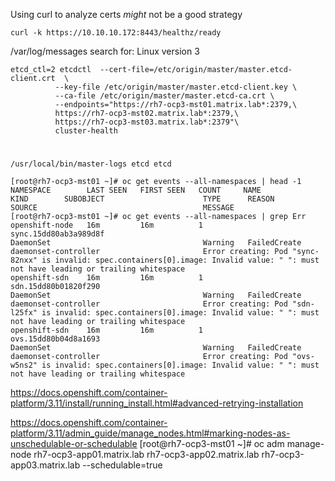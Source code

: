 
Using curl to analyze certs *might* not be a good strategy
```
curl -k https://10.10.10.172:8443/healthz/ready
```


/var/log/messages
search for: Linux version 3


```
etcd_ctl=2 etcdctl  --cert-file=/etc/origin/master/master.etcd-client.crt  \
          --key-file /etc/origin/master/master.etcd-client.key \
          --ca-file /etc/origin/master/master.etcd-ca.crt \
          --endpoints="https://rh7-ocp3-mst01.matrix.lab*:2379,\
          https://rh7-ocp3-mst02.matrix.lab*:2379,\
          https://rh7-ocp3-mst03.matrix.lab*:2379"\
          cluster-health
```

# 
```
/usr/local/bin/master-logs etcd etcd
```

```
[root@rh7-ocp3-mst01 ~]# oc get events --all-namespaces | head -1 
NAMESPACE        LAST SEEN   FIRST SEEN   COUNT     NAME                                                            KIND        SUBOBJECT                      TYPE      REASON                    SOURCE                                     MESSAGE
[root@rh7-ocp3-mst01 ~]# oc get events --all-namespaces | grep Err 
openshift-node   16m         16m          1         sync.15dd80ab3a989d8f                                           DaemonSet                                  Warning   FailedCreate              daemonset-controller                       Error creating: Pod "sync-82nxx" is invalid: spec.containers[0].image: Invalid value: " ": must not have leading or trailing whitespace
openshift-sdn    16m         16m          1         sdn.15dd80b01820f290                                            DaemonSet                                  Warning   FailedCreate              daemonset-controller                       Error creating: Pod "sdn-l25fx" is invalid: spec.containers[0].image: Invalid value: " ": must not have leading or trailing whitespace
openshift-sdn    16m         16m          1         ovs.15dd80b04d8a1693                                            DaemonSet                                  Warning   FailedCreate              daemonset-controller                       Error creating: Pod "ovs-w5ns2" is invalid: spec.containers[0].image: Invalid value: " ": must not have leading or trailing whitespace
```

https://docs.openshift.com/container-platform/3.11/install/running_install.html#advanced-retrying-installation

https://docs.openshift.com/container-platform/3.11/admin_guide/manage_nodes.html#marking-nodes-as-unschedulable-or-schedulable
[root@rh7-ocp3-mst01 ~]# oc adm manage-node rh7-ocp3-app01.matrix.lab rh7-ocp3-app02.matrix.lab rh7-ocp3-app03.matrix.lab --schedulable=true

